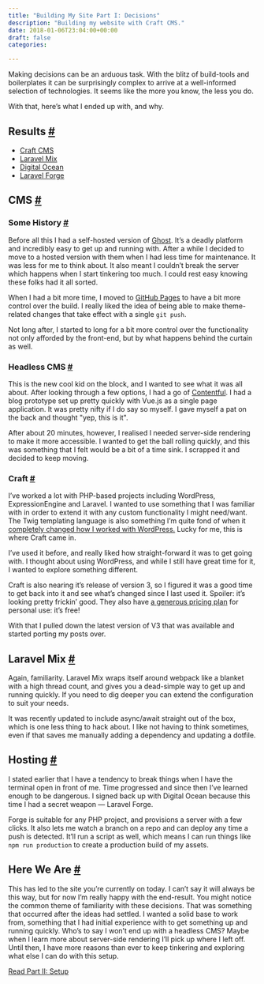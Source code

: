 ```yaml
---
title: "Building My Site Part I: Decisions"
description: "Building my website with Craft CMS."
date: 2018-01-06T23:04:00+00:00
draft: false
categories: 

---
```

<p>Making decisions can be an arduous task. With the blitz of build-tools and boilerplates it can be surprisingly complex to arrive at a well-informed selection of technologies. It seems like the more you know, the less you do.</p>
<p>With that, here&#8217;s what I ended up with, and why.</p>
<h2 id="results">Results <a class="anchor" href="#results" title="Results">#</a></h2>
<ul>
<li><a href="https://craftcms.com/3" rel="noopener" target="_blank">Craft CMS</a></li>
<li><a href="https://github.com/JeffreyWay/laravel-mix/" rel="noopener" target="_blank">Laravel Mix</a></li>
<li><a href="https://www.digitalocean.com/" rel="noopener" target="_blank">Digital Ocean</a></li>
<li><a href="https://forge.laravel.com/" rel="noopener" target="_blank">Laravel Forge</a></li>
</ul>
<h2 id="cms">CMS <a class="anchor" href="#cms" title="CMS">#</a></h2>
<h3 id="some-history">Some History <a class="anchor" href="#some-history" title="Some History">#</a></h3>
<p>Before all this I had a self-hosted version of <a href="https://ghost.org/" rel="noopener" target="_blank">Ghost</a>. It&#8217;s a deadly platform and incredibly easy to get up and running with. After a while I decided to move to a hosted version with them when I had less time for maintenance. It was less for me to think about. It also meant I couldn&#8217;t break the server which happens when I start tinkering too much. I could rest easy knowing these folks had it all sorted.</p>
<p>When I had a bit more time, I moved to <a href="https://pages.github.com/" rel="noopener" target="_blank">GitHub Pages</a> to have a bit more control over the build. I really liked the idea of being able to make theme-related changes that take effect with a single <code>git push</code>.</p>
<p>Not long after, I started to long for a bit more control over the functionality not only afforded by the front-end, but by what happens behind the curtain as well.</p>
<h3 id="headless-cms">Headless CMS <a class="anchor" href="#headless-cms" title="Headless CMS">#</a></h3>
<p>This is the new cool kid on the block, and I wanted to see what it was all about. After looking through a few options, I had a go of <a href="https://www.contentful.com/" rel="noopener" target="_blank">Contentful</a>. I had a blog prototype set up pretty quickly with Vue.js as a single page application. It was pretty nifty if I do say so myself. I gave myself a pat on the back and thought &quot;yep, this is it&quot;. </p>
<p>After about 20 minutes, however, I realised I needed server-side rendering to make it more accessible. I wanted to get the ball rolling quickly, and this was something that I felt would be a bit of a time sink. I scrapped it and decided to keep moving.</p>
<h3 id="craft">Craft <a class="anchor" href="#craft" title="Craft">#</a></h3>
<p>I&#8217;ve worked a lot with PHP-based projects including WordPress, ExpressionEngine and Laravel. I wanted to use something that I was familiar with in order to extend it with any custom functionality I might need/want. The Twig templating language is also something I&#8217;m quite fond of when it <a href="https://css-tricks.com/timber-and-twig-reignited-my-love-for-wordpress/" rel="noopener" target="_blank">completely changed how I worked with WordPress.</a> Lucky for me, this is where Craft came in.</p>
<p>I&#8217;ve used it before, and really liked how straight-forward it was to get going with. I thought about using WordPress, and while I still have great time for it, I wanted to explore something different.</p>
<p>Craft is also nearing it&#8217;s release of version 3, so I figured it was a good time to get back into it and see what&#8217;s changed since I last used it. Spoiler: it&#8217;s looking pretty frickin&#8217; good. They also have <a href="https://craftcms.com/pricing" rel="noopener" target="_blank">a generous pricing plan</a> for personal use: it&#8217;s free!</p>
<p>With that I pulled down the latest version of V3 that was available and started porting my posts over.</p>
<h2 id="laravel-mix">Laravel Mix <a class="anchor" href="#laravel-mix" title="Laravel Mix">#</a></h2>
<p>Again, familiarity. Laravel Mix wraps itself around webpack like a blanket with a high thread count, and gives you a dead-simple way to get up and running quickly. If you need to dig deeper you can extend the configuration to suit your needs.</p>
<p>It was recently updated to include async/await straight out of the box, which is one less thing to hack about. I like not having to think sometimes, even if that saves me manually adding a dependency and updating a dotfile.</p>
<h2 id="hosting">Hosting <a class="anchor" href="#hosting" title="Hosting">#</a></h2>
<p>I stated earlier that I have a tendency to break things when I have the terminal open in front of me. Time progressed and since then I&#8217;ve learned enough to be dangerous. I signed back up with Digital Ocean because this time I had a secret weapon &#8212; Laravel Forge.</p>
<p>Forge is suitable for any PHP project, and provisions a server with a few clicks. It also lets me watch a branch on a repo and can deploy any time a push is detected. It&#8217;ll run a script as well, which means I can run things like <code>npm run production</code> to create a production build of my assets.</p>
<h2 id="here-we-are">Here We Are <a class="anchor" href="#here-we-are" title="Here We Are">#</a></h2>
<p>This has led to the site you&#8217;re currently on today. I can&#8217;t say it will always be this way, but for now I&#8217;m really happy with the end-result. You might notice the common theme of familiarity with these decisions. That was something that occurred after the ideas had settled. I wanted a solid base to work from, something that I had initial experience with to get something up and running quickly. Who&#8217;s to say I won&#8217;t end up with a headless CMS? Maybe when I learn more about server-side rendering I&#8217;ll pick up where I left off. Until then, I have more reasons than ever to keep tinkering and exploring what else I can do with this setup.</p>
<p><a href="/building-my-site-part-ii-setup">Read Part II: Setup</a></p>